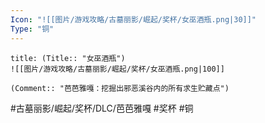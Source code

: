 ```yaml
---
Icon: "![[图片/游戏攻略/古墓丽影/崛起/奖杯/女巫酒瓶.png|30]]"
Type: "铜"
---
```

```ad-common-bronze-trophy
title: (Title:: "女巫酒瓶")
![[图片/游戏攻略/古墓丽影/崛起/奖杯/女巫酒瓶.png|100]]

(Comment:: "芭芭雅嘎：挖掘出邪恶溪谷内的所有求生贮藏点")
```

#古墓丽影/崛起/奖杯/DLC/芭芭雅嘎 #奖杯 #铜
